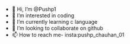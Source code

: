 - 👋 Hi, I’m @Pushp1
- 👀 I’m interested in coding
- 🌱 I’m currently learning c language
- 💞️ I’m looking to collaborate on github
- 📫 How to reach me-
insta:pushp_chauhan_01
<!---
Pushp1/Pushp1 is a ✨ special ✨ repository because its `README.md` (this file) appears on your GitHub profile.
You can click the Preview link to take a look at your changes.
--->
